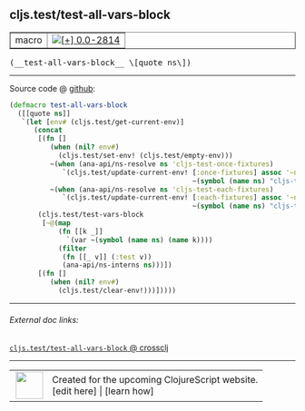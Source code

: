 ## cljs.test/test-all-vars-block



 <table border="1">
<tr>
<td>macro</td>
<td><a href="https://github.com/cljsinfo/cljs-api-docs/tree/0.0-2814"><img valign="middle" alt="[+] 0.0-2814" title="Added in 0.0-2814" src="https://img.shields.io/badge/+-0.0--2814-lightgrey.svg"></a> </td>
</tr>
</table>


 <samp>
(__test-all-vars-block__ \[quote ns\])<br>
</samp>

---







Source code @ [github](https://github.com/clojure/clojurescript/blob/r3308/src/main/cljs/cljs/test.clj#L310-L332):

```clj
(defmacro test-all-vars-block
  ([[quote ns]]
   `(let [env# (cljs.test/get-current-env)]
      (concat
       [(fn []
          (when (nil? env#)
            (cljs.test/set-env! (cljs.test/empty-env)))
          ~(when (ana-api/ns-resolve ns 'cljs-test-once-fixtures)
             `(cljs.test/update-current-env! [:once-fixtures] assoc '~ns
                                             ~(symbol (name ns) "cljs-test-once-fixtures")))
          ~(when (ana-api/ns-resolve ns 'cljs-test-each-fixtures)
             `(cljs.test/update-current-env! [:each-fixtures] assoc '~ns
                                             ~(symbol (name ns) "cljs-test-each-fixtures"))))]
       (cljs.test/test-vars-block
        [~@(map
            (fn [[k _]]
              `(var ~(symbol (name ns) (name k))))
            (filter
             (fn [[_ v]] (:test v))
             (ana-api/ns-interns ns)))])
       [(fn []
          (when (nil? env#)
            (cljs.test/clear-env!)))]))))
```

<!--
Repo - tag - source tree - lines:

 <pre>
clojurescript @ r3308
└── src
    └── main
        └── cljs
            └── cljs
                └── <ins>[test.clj:310-332](https://github.com/clojure/clojurescript/blob/r3308/src/main/cljs/cljs/test.clj#L310-L332)</ins>
</pre>

-->

---



###### External doc links:

[`cljs.test/test-all-vars-block` @ crossclj](http://crossclj.info/fun/cljs.test/test-all-vars-block.html)<br>

---

 <table>
<tr><td>
<img valign="middle" align="right" width="48px" src="http://i.imgur.com/Hi20huC.png">
</td><td>
Created for the upcoming ClojureScript website.<br>
[edit here] | [learn how]
</td></tr></table>

[edit here]:https://github.com/cljsinfo/cljs-api-docs/blob/master/cljsdoc/cljs.test/test-all-vars-block.cljsdoc
[learn how]:https://github.com/cljsinfo/cljs-api-docs/wiki/cljsdoc-files

<!--

This information was too distracting to show to readers, but I'll leave it
commented here since it is helpful to:

- pretty-print the data used to generate this document
- and show how to retrieve that data



The API data for this symbol:

```clj
{:ns "cljs.test",
 :name "test-all-vars-block",
 :type "macro",
 :signature ["[[quote ns]]"],
 :source {:code "(defmacro test-all-vars-block\n  ([[quote ns]]\n   `(let [env# (cljs.test/get-current-env)]\n      (concat\n       [(fn []\n          (when (nil? env#)\n            (cljs.test/set-env! (cljs.test/empty-env)))\n          ~(when (ana-api/ns-resolve ns 'cljs-test-once-fixtures)\n             `(cljs.test/update-current-env! [:once-fixtures] assoc '~ns\n                                             ~(symbol (name ns) \"cljs-test-once-fixtures\")))\n          ~(when (ana-api/ns-resolve ns 'cljs-test-each-fixtures)\n             `(cljs.test/update-current-env! [:each-fixtures] assoc '~ns\n                                             ~(symbol (name ns) \"cljs-test-each-fixtures\"))))]\n       (cljs.test/test-vars-block\n        [~@(map\n            (fn [[k _]]\n              `(var ~(symbol (name ns) (name k))))\n            (filter\n             (fn [[_ v]] (:test v))\n             (ana-api/ns-interns ns)))])\n       [(fn []\n          (when (nil? env#)\n            (cljs.test/clear-env!)))]))))",
          :title "Source code",
          :repo "clojurescript",
          :tag "r3308",
          :filename "src/main/cljs/cljs/test.clj",
          :lines [310 332]},
 :full-name "cljs.test/test-all-vars-block",
 :full-name-encode "cljs.test/test-all-vars-block",
 :history [["+" "0.0-2814"]]}

```

Retrieve the API data for this symbol:

```clj
;; from Clojure REPL
(require '[clojure.edn :as edn])
(-> (slurp "https://raw.githubusercontent.com/cljsinfo/cljs-api-docs/catalog/cljs-api.edn")
    (edn/read-string)
    (get-in [:symbols "cljs.test/test-all-vars-block"]))
```

-->
